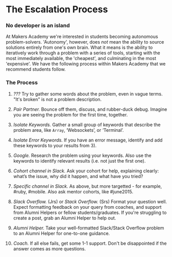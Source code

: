 # The Escalation Process

### No developer is an island
At Makers Academy we're interested in students becoming autonomous problem-solvers. 'Autonomy', however, does *not* mean the ability to source solutions entirely from one's own brain. What it means is the ability to iteratively work through a problem with a series of tools, starting with the most immediately available, the 'cheapest', and culminating in the most 'expensive'. We have the following process within Makers Academy that we recommend students follow.

### The Process

1. *???* Try to gather some words about the problem, even in vague terms. "It's broken" is not a problem description.

2. *Pair Partner.* Bounce off them, discuss, and rubber-duck debug. Imagine you are seeing the problem for the first time, together.

3. *Isolate Keywords.* Gather a small group of keywords that describe the problem area, like `Array`, ‘Websockets’, or ‘Terminal’.

4. *Isolate Error Keywords.* If you have an error message, identify and add these keywords to your results from 3).

5. *Google.* Research the problem using your keywords. Also use the keywords to identify relevant results (i.e. not just the first one).

6. *Cohort channel in Slack.* Ask your cohort for help, explaining clearly: what’s the issue, why did it happen, and what have you tried?

7. *Specific channel in Slack.* As above, but more targetted - for example, #ruby, #mobile. Also ask mentor cohorts, like #june2015.

8. *Slack Overflow.* (Jrs) or *Stack Overflow.* (Srs) Format your question well. Expect formatting feedback on your query from coaches, and support from Alumni Helpers or fellow students/graduates. If you're struggling to create a post, grab an Alumni Helper to help out.

9. *Alumni Helper.* Take your well-formatted Slack/Stack Overflow problem to an Alumni Helper for one-to-one guidance.

10. *Coach.* If all else fails, get some 1-1 support. Don't be disappointed if the answer comes as more questions.

